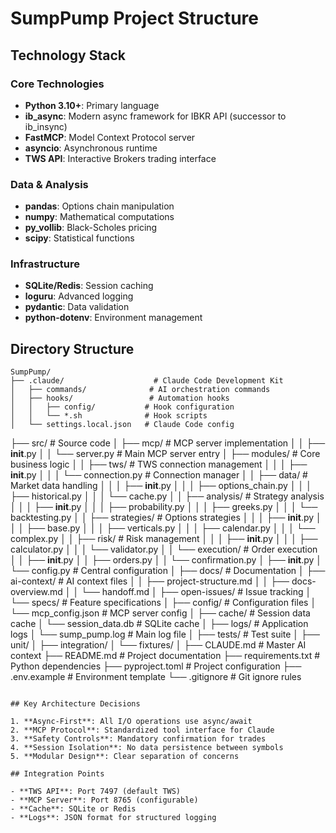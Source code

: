 # SumpPump Project Structure

## Technology Stack

### Core Technologies
- **Python 3.10+**: Primary language
- **ib_async**: Modern async framework for IBKR API (successor to ib_insync)
- **FastMCP**: Model Context Protocol server
- **asyncio**: Asynchronous runtime
- **TWS API**: Interactive Brokers trading interface

### Data & Analysis
- **pandas**: Options chain manipulation
- **numpy**: Mathematical computations
- **py_vollib**: Black-Scholes pricing
- **scipy**: Statistical functions

### Infrastructure
- **SQLite/Redis**: Session caching
- **loguru**: Advanced logging
- **pydantic**: Data validation
- **python-dotenv**: Environment management

## Directory Structure

```
SumpPump/
├── .claude/                    # Claude Code Development Kit
│   ├── commands/              # AI orchestration commands
│   ├── hooks/                 # Automation hooks
│   │   ├── config/           # Hook configuration
│   │   └── *.sh              # Hook scripts
│   └── settings.local.json   # Claude Code config
```

├── src/                        # Source code
│   ├── mcp/                  # MCP server implementation
│   │   ├── __init__.py
│   │   └── server.py         # Main MCP server entry
│   ├── modules/              # Core business logic
│   │   ├── tws/             # TWS connection management
│   │   │   ├── __init__.py
│   │   │   └── connection.py # Connection manager
│   │   ├── data/            # Market data handling
│   │   │   ├── __init__.py
│   │   │   ├── options_chain.py
│   │   │   ├── historical.py
│   │   │   └── cache.py
│   │   ├── analysis/        # Strategy analysis
│   │   │   ├── __init__.py
│   │   │   ├── probability.py
│   │   │   ├── greeks.py
│   │   │   └── backtesting.py
│   │   ├── strategies/      # Options strategies
│   │   │   ├── __init__.py
│   │   │   ├── base.py
│   │   │   ├── verticals.py
│   │   │   ├── calendar.py
│   │   │   └── complex.py
│   │   ├── risk/           # Risk management
│   │   │   ├── __init__.py
│   │   │   ├── calculator.py
│   │   │   └── validator.py
│   │   └── execution/      # Order execution
│   │       ├── __init__.py
│   │       ├── orders.py
│   │       └── confirmation.py
│   ├── __init__.py
│   └── config.py             # Central configuration
│
├── docs/                      # Documentation
│   ├── ai-context/          # AI context files
│   │   ├── project-structure.md
│   │   ├── docs-overview.md
│   │   └── handoff.md
│   ├── open-issues/         # Issue tracking
│   └── specs/               # Feature specifications
│
├── config/                   # Configuration files
│   └── mcp_config.json      # MCP server config
│
├── cache/                    # Session data cache
│   └── session_data.db      # SQLite cache
│
├── logs/                     # Application logs
│   └── sump_pump.log        # Main log file
│
├── tests/                    # Test suite
│   ├── unit/
│   ├── integration/
│   └── fixtures/
│
├── CLAUDE.md                # Master AI context
├── README.md               # Project documentation
├── requirements.txt        # Python dependencies
├── pyproject.toml         # Project configuration
├── .env.example           # Environment template
└── .gitignore            # Git ignore rules
```

## Key Architecture Decisions

1. **Async-First**: All I/O operations use async/await
2. **MCP Protocol**: Standardized tool interface for Claude
3. **Safety Controls**: Mandatory confirmation for trades
4. **Session Isolation**: No data persistence between symbols
5. **Modular Design**: Clear separation of concerns

## Integration Points

- **TWS API**: Port 7497 (default TWS)
- **MCP Server**: Port 8765 (configurable)
- **Cache**: SQLite or Redis
- **Logs**: JSON format for structured logging
